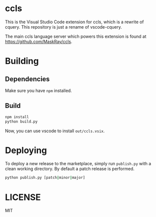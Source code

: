 # ccls

This is the Visual Studio Code extension for ccls, which is a rewrite of cquery.
This repository is just a rename of vscode-cquery.

The main ccls language server which powers this extension is found at
<https://github.com/MaskRay/ccls>.

# Building

## Dependencies

Make sure you have `npm` installed.

## Build

```bash
npm install
python build.py
```

Now, you can use vscode to install `out/ccls.vsix`.

# Deploying

To deploy a new release to the marketplace, simply run `publish.py` with a
clean working directory. By default a patch release is performed.

```bash
python publish.py [patch|minor|major]
```

# LICENSE

MIT
